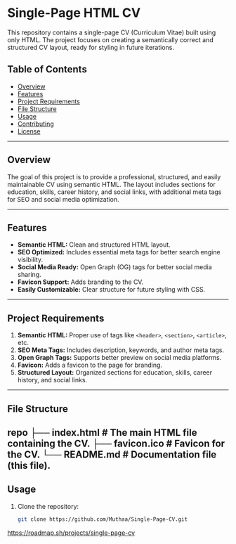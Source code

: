 # Single-Page HTML CV

This repository contains a single-page CV (Curriculum Vitae) built using only HTML. The project focuses on creating a semantically correct and structured CV layout, ready for styling in future iterations.

## Table of Contents
- [Overview](#overview)
- [Features](#features)
- [Project Requirements](#project-requirements)
- [File Structure](#file-structure)
- [Usage](#usage)
- [Contributing](#contributing)
- [License](#license)

---

## Overview

The goal of this project is to provide a professional, structured, and easily maintainable CV using semantic HTML. The layout includes sections for education, skills, career history, and social links, with additional meta tags for SEO and social media optimization.

---

## Features

- **Semantic HTML:** Clean and structured HTML layout.
- **SEO Optimized:** Includes essential meta tags for better search engine visibility.
- **Social Media Ready:** Open Graph (OG) tags for better social media sharing.
- **Favicon Support:** Adds branding to the CV.
- **Easily Customizable:** Clear structure for future styling with CSS.

---

## Project Requirements

1. **Semantic HTML:** Proper use of tags like `<header>`, `<section>`, `<article>`, etc.
2. **SEO Meta Tags:** Includes description, keywords, and author meta tags.
3. **Open Graph Tags:** Supports better preview on social media platforms.
4. **Favicon:** Adds a favicon to the page for branding.
5. **Structured Layout:** Organized sections for education, skills, career history, and social links.

---

## File Structure
repo
	├── index.html # The main HTML file containing the CV.
	├── favicon.ico # Favicon for the CV. 
	└── README.md # Documentation file (this file).
---

## Usage

1. Clone the repository:
   ```bash
   git clone https://github.com/Muthaa/Single-Page-CV.git


https://roadmap.sh/projects/single-page-cv
